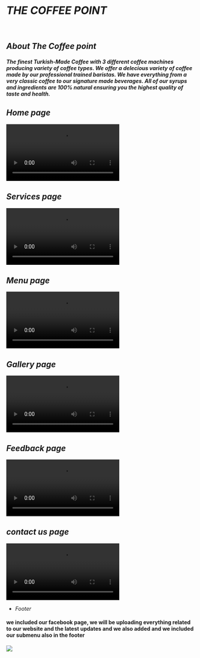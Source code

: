 # _THE COFFEE POINT_
 
</br>

 ## _About The Coffee point_
 
 #### _The finest Turkish-Made Coffee with 3 different coffee machines producing variety of coffee types. We offer a delecious variety of coffee made by our professional trained baristas. We have everything from a very classic coffee to our signature made beverages. All of our syrups and ingredients are 100% natural ensuring you the highest quality of taste and health._
 
 ## _Home page_
 
 ![](https://user-images.githubusercontent.com/84526848/119278264-3e555380-bc35-11eb-9bde-37fbffa64b81.mov)
 </br>
 
 ## _Services page_
 
 ![](https://user-images.githubusercontent.com/84526848/119278309-85dbdf80-bc35-11eb-9b15-052ae095fc12.mov)
 </br>
 
 ## _Menu page_
 ![](https://user-images.githubusercontent.com/84526848/119405967-25ab7300-bcf3-11eb-849a-dfc1f822b685.mov)
</br> 

## _Gallery page_
![](https://user-images.githubusercontent.com/84526848/119405662-a9b12b00-bcf2-11eb-9337-c40b7d419a3b.mov)
</br>

## _Feedback page_
![](https://user-images.githubusercontent.com/84526848/119278410-27fbc780-bc36-11eb-950b-a6c37f2a9598.mov)
</br>

## _contact us page_
![](https://user-images.githubusercontent.com/84526848/119278424-4eb9fe00-bc36-11eb-8847-b6147ecef172.mov)
</br>

* _Footer_
#### we included our facebook page, we will be uploading everything related to our website and the latest updates and we also added and we included our submenu also in the footer
![](https://user-images.githubusercontent.com/84526848/119278453-76a96180-bc36-11eb-82bc-14de629c1a0a.png)
</br>
